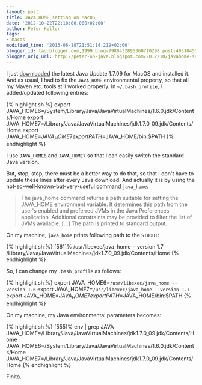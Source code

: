 ```yaml
---
layout: post
title: JAVA_HOME setting on MacOS
date: '2012-10-22T22:10:00.000+02:00'
author: Peter Keller
tags:
- macos
modified_time: '2013-06-18T21:51:14.219+02:00'
blogger_id: tag:blogger.com,1999:blog-7980432895360710298.post-4031045522660758019
blogger_orig_url: http://peter-on-java.blogspot.com/2012/10/javahome-setting-on-macos.html
---
```


I just <a href="http://www.oracle.com/technetwork/java/javase/downloads/index.html">downloaded</a> the latest Java Update 1.7.09 for MacOS and installed it. And as usual, I had to fix the `JAVA_HOME` environmental property, so that all my Maven etc. tools still worked properly. In `~/.bash_profile`, I added/updated following entries: 

{% highlight sh %} 
export JAVA_HOME6=/System/Library/Java/JavaVirtualMachines/1.6.0.jdk/Contents/Home
export JAVA_HOME7=/Library/Java/JavaVirtualMachines/jdk1.7.0_09.jdk/Contents/Home
export JAVA_HOME=$JAVA_HOME7
export PATH=$JAVA_HOME/bin:$PATH
{% endhighlight %}

I use `JAVA_HOME6` and `JAVA_HOME7` so that I can easily switch the standard Java version. 

But, stop, stop, there must be a better way to do that, so that I don\'t have to update 
these lines after every Java download. And actually it is by using the 
not-so-well-known-but-very-useful command `java_home`: 

> The java_home command returns a path suitable for setting the JAVA_HOME 
environment variable. It determines this path from the user\'s enabled and 
preferred JVMs in the Java Preferences application. Additional constraints 
may be provided to filter the list of JVMs available. [\...] The path is 
printed to standard output.

On my machine, `java_home` prints following path to the `STDOUT`: 

{% highlight sh %} 
[561]% /usr/libexec/java_home --version 1.7
/Library/Java/JavaVirtualMachines/jdk1.7.0_09.jdk/Contents/Home
{% endhighlight %}

So, I can change my `.bash_profile` as follows: 

{% highlight sh %} 
export JAVA_HOME6=`/usr/libexec/java_home --version 1.6`
export JAVA_HOME7=`/usr/libexec/java_home --version 1.7`
export JAVA_HOME=$JAVA_HOME7
export PATH=$JAVA_HOME/bin:$PATH
{% endhighlight %}

On my machine, my Java environmental parameters becomes: 

{% highlight sh %} 
[555]% env | grep JAVA
JAVA_HOME=/Library/Java/JavaVirtualMachines/jdk1.7.0_09.jdk/Contents/Home
JAVA_HOME6=/System/Library/Java/JavaVirtualMachines/1.6.0.jdk/Contents/Home
JAVA_HOME7=/Library/Java/JavaVirtualMachines/jdk1.7.0_09.jdk/Contents/Home
{% endhighlight %}

Finito. 

